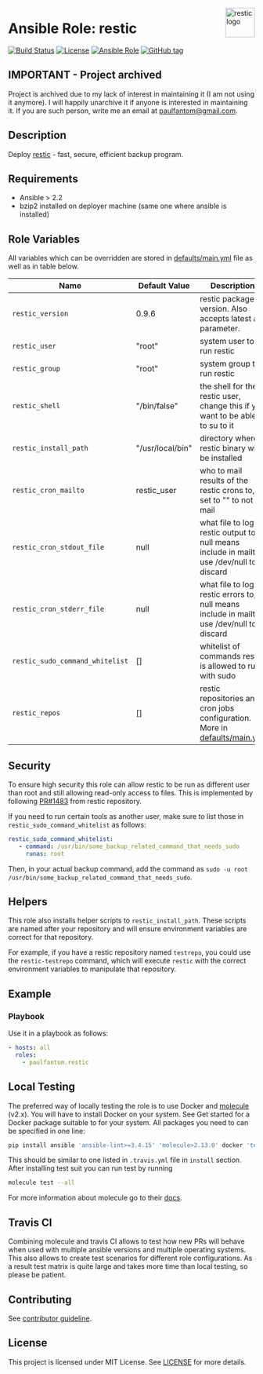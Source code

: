 <p><img src="https://restic.readthedocs.io/en/stable/_static/logo.png" alt="restic logo" title="restic" align="right" height="60" /></p>

# Ansible Role: restic

[![Build Status](https://travis-ci.org/paulfantom/ansible-restic.svg?branch=master)](https://travis-ci.org/paulfantom/ansible-restic)
[![License](https://img.shields.io/badge/license-MIT%20License-brightgreen.svg)](https://opensource.org/licenses/MIT)
[![Ansible Role](https://img.shields.io/badge/ansible%20role-paulfantom.restic-blue.svg)](https://galaxy.ansible.com/paulfantom/restic/)
[![GitHub tag](https://img.shields.io/github/tag/paulfantom/ansible-restic.svg)](https://github.com/paulfantom/ansible-restic/tags)

## IMPORTANT - Project archived

Project is archived due to my lack of interest in maintaining it (I am not using it anymore). I will happily unarchive it if anyone is interested in maintaining it. If you are such person, write me an email at paulfantom@gmail.com.

## Description

Deploy [restic](https://restic.net/) - fast, secure, efficient backup program.

## Requirements

- Ansible > 2.2
- bzip2 installed on deployer machine (same one where ansible is installed)

## Role Variables

All variables which can be overridden are stored in [defaults/main.yml](defaults/main.yml) file as well as in table below.

| Name           | Default Value | Description                        |
| -------------- | ------------- | -----------------------------------|
| `restic_version` | 0.9.6 | restic package version. Also accepts latest as parameter. |
| `restic_user` | "root" | system user to run restic |
| `restic_group` | "root" | system group to run restic |
| `restic_shell` | "/bin/false" | the shell for the restic user, change this if you want to be able to su to it |
| `restic_install_path` | "/usr/local/bin" | directory where restic binary will be installed |
| `restic_cron_mailto` | restic_user | who to mail results of the restic crons to, set to "" to not mail |
| `restic_cron_stdout_file` | null | what file to log restic output to, null means include in mailto, use /dev/null to discard |
| `restic_cron_stderr_file` | null | what file to log restic errors to, null means include in mailto, use /dev/null to discard |
| `restic_sudo_command_whitelist` | [] | whitelist of commands restic is allowed to run with sudo |
| `restic_repos` | [] | restic repositories and cron jobs configuration. More in [defaults/main.yml](defaults/main.yml) |

## Security

To ensure high security this role can allow restic to be run as different user than root and still allowing read-only access to files. This is implemented by following [PR#1483](https://github.com/restic/restic/pull/1483) from restic repository.

If you need to run certain tools as another user, make sure to list those in `restic_sudo_command_whitelist` as follows:
```yaml
restic_sudo_command_whitelist:
   - command: /usr/bin/some_backup_related_command_that_needs_sudo
     runas: root
```

Then, in your actual backup command, add the command as `sudo -u root /usr/bin/some_backup_related_command_that_needs_sudo`.

## Helpers

This role also installs helper scripts to `restic_install_path`. These scripts are named after your repository and will ensure environment variables are correct for that repository.

For example, if you have a restic repository named `testrepo`, you could use the `restic-testrepo` command, which will execute `restic` with the correct environment variables to manipulate that repository.

## Example

### Playbook

Use it in a playbook as follows:
```yaml
- hosts: all
  roles:
    - paulfantom.restic
```

## Local Testing

The preferred way of locally testing the role is to use Docker and [molecule](https://github.com/metacloud/molecule) (v2.x). You will have to install Docker on your system. See Get started for a Docker package suitable to for your system.
All packages you need to can be specified in one line:
```sh
pip install ansible 'ansible-lint>=3.4.15' 'molecule>2.13.0' docker 'testinfra>=1.7.0' jmespath
```
This should be similar to one listed in `.travis.yml` file in `install` section.
After installing test suit you can run test by running
```sh
molecule test --all
```
For more information about molecule go to their [docs](http://molecule.readthedocs.io/en/latest/).

## Travis CI

Combining molecule and travis CI allows to test how new PRs will behave when used with multiple ansible versions and multiple operating systems. This also allows to create test scenarios for different role configurations. As a result test matrix is quite large and takes more time than local testing, so please be patient.

## Contributing

See [contributor guideline](CONTRIBUTING.md).

## License

This project is licensed under MIT License. See [LICENSE](/LICENSE) for more details.
